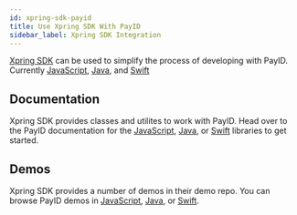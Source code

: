 ```yaml
---
id: xpring-sdk-payid
title: Use Xpring SDK With PayID
sidebar_label: Xpring SDK Integration
---
```


[Xpring SDK](https://github.com/xpring-eng/xpring-sdk) can be used to simplify the process of developing with PayID. Currently [JavaScript](https://github.com/xpring-eng/xpring-js), [Java](https://github.com/xpring-eng/xpring4j), and [Swift](https://github.com/xpring-eng/xpringkit)

## Documentation

Xpring SDK provides classes and utilites to work with PayID. Head over to the PayID documentation for the [JavaScript](https://github.com/xpring-eng/Xpring-JS#usage-payid), [Java](https://github.com/xpring-eng/Xpring4j#usage-payid), or [Swift](https://github.com/xpring-eng/XpringKit#usage-payid) libraries to get started.

## Demos

Xpring SDK provides a number of demos in their demo repo. You can browse PayID demos in [JavaScript](https://github.com/xpring-eng/Xpring-SDK-Demo/tree/master/node), [Java](https://github.com/xpring-eng/Xpring-SDK-Demo/tree/master/java), or [Swift](https://github.com/xpring-eng/Xpring-SDK-Demo/tree/master/swift).
